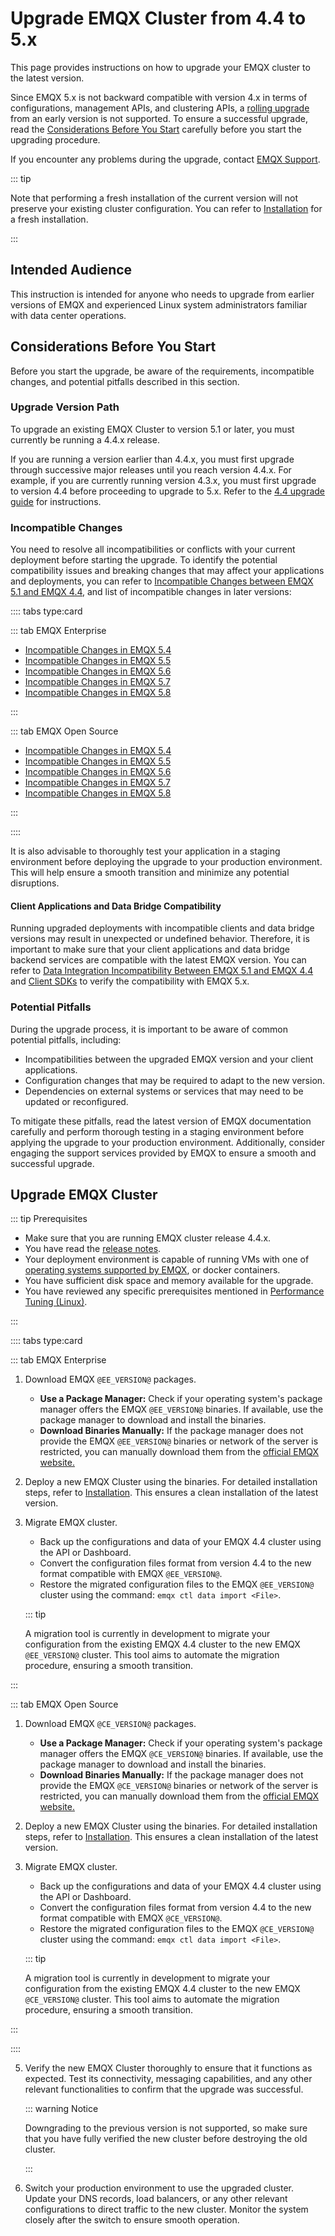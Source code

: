 # Upgrade EMQX Cluster from 4.4 to 5.x


This page provides instructions on how to upgrade your EMQX cluster to the latest version.

Since EMQX 5.x is not backward compatible with version 4.x in terms of configurations, management APIs, and clustering APIs, a [rolling upgrade](./rolling-upgrades.md) from an early version is not supported. To ensure a successful upgrade, read the [Considerations Before You Start](#considerations-before-you-start) carefully before you start the upgrading procedure.

If you encounter any problems during the upgrade, contact [EMQX Support](https://www.emqx.com/en/support).

::: tip

Note that performing a fresh installation of the current version will not preserve your existing cluster configuration. You can refer to [Installation](./install.md) for a fresh installation.

:::

## Intended Audience

This instruction is intended for anyone who needs to upgrade from earlier versions of EMQX and experienced Linux system administrators familiar with data center operations.

## Considerations Before You Start

Before you start the upgrade, be aware of the requirements, incompatible changes, and potential pitfalls described in this section.

### Upgrade Version Path

To upgrade an existing EMQX Cluster to version 5.1 or later, you must currently be running a 4.4.x release.

If you are running a version earlier than 4.4.x, you must first upgrade through successive major releases until you reach version 4.4.x. For example, if you are currently running version 4.3.x, you must first upgrade to version 4.4 before proceeding to upgrade to 5.x. Refer to the [4.4 upgrade guide](https://docs.emqx.com/en/enterprise/v4.4/changes/upgrade-4.4.html#data-and-config-backup) for instructions.

### Incompatible Changes

You need to resolve all incompatibilities or conflicts with your current deployment before starting the upgrade. To identify the potential compatibility issues and breaking changes that may affect your applications and deployments, you can refer to [Incompatible Changes between EMQX 5.1 and EMQX 4.4](../changes/breaking-changes-5.1.0.md), and list of incompatible changes in later versions:

:::: tabs type:card

::: tab EMQX Enterprise

- [Incompatible Changes in EMQX 5.4](../changes/breaking-changes-ee-5.4.md)
- [Incompatible Changes in EMQX 5.5](../changes/breaking-changes-ee-5.5.md)
- [Incompatible Changes in EMQX 5.6](../changes/breaking-changes-ee-5.6.md)
- [Incompatible Changes in EMQX 5.7](../changes/breaking-changes-ee-5.7.md)
- [Incompatible Changes in EMQX 5.8](../changes/breaking-changes-ee-5.8.md)

:::

::: tab EMQX Open Source

- [Incompatible Changes in EMQX 5.4](../changes/breaking-changes-ce-5.4.md)
- [Incompatible Changes in EMQX 5.5](../changes/breaking-changes-ce-5.5.md)
- [Incompatible Changes in EMQX 5.6](../changes/breaking-changes-ce-5.6.md)
- [Incompatible Changes in EMQX 5.7](../changes/breaking-changes-ce-5.7.md)
- [Incompatible Changes in EMQX 5.8](../changes/breaking-changes-ce-5.8.md)

:::

::::

It is also advisable to thoroughly test your application in a staging environment before deploying the upgrade to your production environment. This will help ensure a smooth transition and minimize any potential disruptions.

#### Client Applications and Data Bridge Compatibility

Running upgraded deployments with incompatible clients and data bridge versions may result in unexpected or undefined behavior. Therefore, it is important to make sure that your client applications and data bridge backend services are compatible with the latest EMQX version. You can refer to [Data Integration Incompatibility Between EMQX 5.1 and EMQX 4.4](../changes/data-integration-4.4-to-5.1-incompatibility.md) and [Client SDKs](../connect-emqx/introduction.md) to verify the compatibility with EMQX 5.x.

### Potential Pitfalls

During the upgrade process, it is important to be aware of common potential pitfalls, including:

- Incompatibilities between the upgraded EMQX version and your client applications.
- Configuration changes that may be required to adapt to the new version.
- Dependencies on external systems or services that may need to be updated or reconfigured.

To mitigate these pitfalls, read the latest version of EMQX documentation carefully and perform thorough testing in a staging environment before applying the upgrade to your production environment. Additionally, consider engaging the support services provided by EMQX to ensure a smooth and successful upgrade.

## Upgrade EMQX Cluster

::: tip Prerequisites

- Make sure that you are running EMQX cluster release 4.4.x.
- You have read the [release notes](../changes/all-changes-ee.md).
- Your deployment environment is capable of running VMs with one of [operating systems supported by EMQX](install.md), or docker containers.
- You have sufficient disk space and memory available for the upgrade.
- You have reviewed any specific prerequisites mentioned in [Performance Tuning (Linux)](../performance/tune.md).

:::

:::: tabs type:card

::: tab EMQX Enterprise

1. Download EMQX `@EE_VERSION@` packages.
   - **Use a Package Manager:** Check if your operating system's package manager offers the EMQX `@EE_VERSION@` binaries. If available, use the package manager to download and install the binaries.
   - **Download Binaries Manually:** If the package manager does not provide the EMQX `@EE_VERSION@` binaries or network of the server is restricted, you can manually download them from the [official EMQX website.](https://www.emqx.com/en/downloads-and-install/enterprise)

2. Deploy a new EMQX Cluster using the binaries. For detailed installation steps, refer to [Installation](../deploy/install.md). This ensures a clean installation of the latest version.

3. Migrate EMQX cluster. 

   - Back up the configurations and data of your EMQX 4.4 cluster using the API or Dashboard.
   - Convert the configuration files format from version 4.4 to the new format compatible with EMQX `@EE_VERSION@`.
   - Restore the migrated configuration files to the EMQX `@EE_VERSION@` cluster using the command:  `emqx ctl data import <File>`. 

   ::: tip

   A migration tool is currently in development to migrate your configuration from the existing EMQX 4.4 cluster to the new EMQX `@EE_VERSION@` cluster. This tool aims to automate the migration procedure, ensuring a smooth transition. 

:::

::: tab EMQX Open Source

1. Download EMQX `@CE_VERSION@` packages.
   - **Use a Package Manager:** Check if your operating system's package manager offers the EMQX `@CE_VERSION@` binaries. If available, use the package manager to download and install the binaries.
   - **Download Binaries Manually:** If the package manager does not provide the EMQX `@CE_VERSION@` binaries or network of the server is restricted, you can manually download them from the [official EMQX website.](https://www.emqx.com/en/downloads-and-install/broker)

2. Deploy a new EMQX Cluster using the binaries. For detailed installation steps, refer to [Installation](../deploy/install.md). This ensures a clean installation of the latest version.

3. Migrate EMQX cluster. 

   - Back up the configurations and data of your EMQX 4.4 cluster using the API or Dashboard.
   - Convert the configuration files format from version 4.4 to the new format compatible with EMQX `@CE_VERSION@`.
   - Restore the migrated configuration files to the EMQX `@CE_VERSION@` cluster using the command:  `emqx ctl data import <File>`. 

   ::: tip

   A migration tool is currently in development to migrate your configuration from the existing EMQX 4.4 cluster to the new EMQX `@CE_VERSION@` cluster. This tool aims to automate the migration procedure, ensuring a smooth transition. 

:::

::::

5. Verify the new EMQX Cluster thoroughly to ensure that it functions as expected. Test its connectivity, messaging capabilities, and any other relevant functionalities to confirm that the upgrade was successful.

   ::: warning Notice

   Downgrading to the previous version is not supported, so make sure that you have fully verified the new cluster before destroying the old cluster.

   :::

6. Switch your production environment to use the upgraded cluster. Update your DNS records, load balancers, or any other relevant configurations to direct traffic to the new cluster. Monitor the system closely after the switch to ensure smooth operation.
